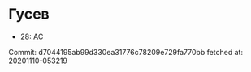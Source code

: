 # Гусев
- [28: AC](28.md)

Commit: d7044195ab99d330ea31776c78209e729fa770bb
 fetched at: 20201110-053219
